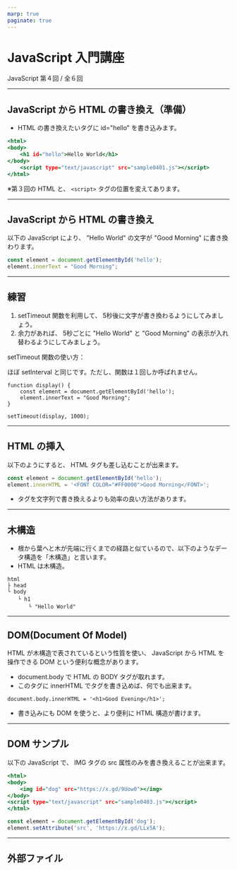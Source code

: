 ```yaml
---
marp: true
paginate: true
---
```

# JavaScript 入門講座

JavaScript 第４回 / 全６回

<!-- 
$theme: gaia
template: invert
-->

<!-- footer: JavaScript 入門講座 第４回 -->

---
## JavaScript から HTML の書き換え（準備）

- HTML の書き換えたいタグに id="hello" を書き込みます。

~~~sample0401.html
<html>
<body>
    <h1 id="hello">Hello World</h1>
</body>
    <script type="text/javascript" src="sample0401.js"></script>
</html>
~~~

※第３回の HTML と、 `<script>` タグの位置を変えてあります。

---
## JavaScript から HTML の書き換え

以下の JavaScript により、 "Hello World" の文字が "Good Morning" に書き換わります。

~~~sample0401.js
const element = document.getElementById('hello');
element.innerText = "Good Morning";
~~~

---
## 練習

1. setTimeout 関数を利用して、 5秒後に文字が書き換わるようにしてみましょう。
1. 余力があれば、 5秒ごとに "Hello World" と "Good Morning" の表示が入れ替わるようにしてみましょう。

setTimeout 関数の使い方：

ほぼ setInterval と同じです。ただし、関数は１回しか呼ばれません。

~~~
function display() {
    const element = document.getElementById('hello');
    element.innerText = "Good Morning";
}

setTimeout(display, 1000);
~~~

---
## HTML の挿入

以下のようにすると、 HTML タグも差し込むことが出来ます。

~~~sample0402.js
const element = document.getElementById('hello');
element.innerHTML = '<FONT COLOR="#FF0000">Good Morning</FONT>';
~~~

- タグを文字列で書き換えるよりも効率の良い方法があります。

---
## 木構造

- 根から葉へと木が先端に行くまでの経路と似ているので、以下のようなデータ構造を「木構造」と言います。
- HTML は木構造。

~~~
html
├ head
└ body
　　└ h1
　　　　└ "Hello World"
~~~

---
## DOM(Document Of Model)

HTML が木構造で表されているという性質を使い、 JavaScript から HTML を操作できる DOM という便利な概念があります。

- document.body で HTML の BODY タグが取れます。
- このタグに innerHTML でタグを書き込めば、何でも出来ます。

~~~
document.body.innerHTML = '<h1>Good Evening</h1>';
~~~

- 書き込みにも DOM を使うと、より便利に HTML 構造が書けます。

---
## DOM サンプル

以下の JavaScript で、 IMG タグの src 属性のみを書き換えることが出来ます。

~~~sample0403.html
<html>
<body>
    <img id="dog" src="https://x.gd/9Uow0"></img>
</body>
<script type="text/javascript" src="sample0403.js"></script>
</html>
~~~

~~~sample0403.js
const element = document.getElementById('dog');
element.setAttribute('src', 'https://x.gd/LLx5A');
~~~

---
## 外部ファイル
